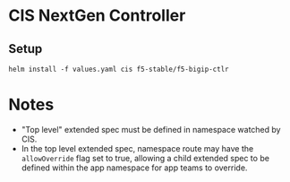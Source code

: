 # CIS NextGen Controller

## Setup
```
helm install -f values.yaml cis f5-stable/f5-bigip-ctlr
```

# Notes
- "Top level" extended spec must be defined in namespace watched by CIS.
- In the top level extended spec, namespace route may have the `allowOverride` flag set to true, allowing a child extended spec to be defined within the app namespace for app teams to override.
